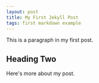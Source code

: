 ```yaml
---
layout: post
title: My First Jekyll Post
tags: first markdown example
---
```


This is a paragraph in my first post.

## Heading Two

Here's more about my post.
